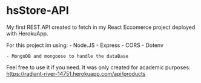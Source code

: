 # hsStore-API
My first REST.API created to fetch in my React Eccomerce project deployed with HerokuApp.

For this project im using:
    - Node.JS
    - Express
    - CORS
    - Dotenv
    
    - MongoDB and mongoose to handle the dataBase

Feel free to use it if you need. It was only created for academic purposes: https://radiant-river-14751.herokuapp.com/api/products

